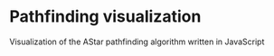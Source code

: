 # Pathfinding visualization

Visualization of the AStar pathfinding algorithm written in JavaScript
